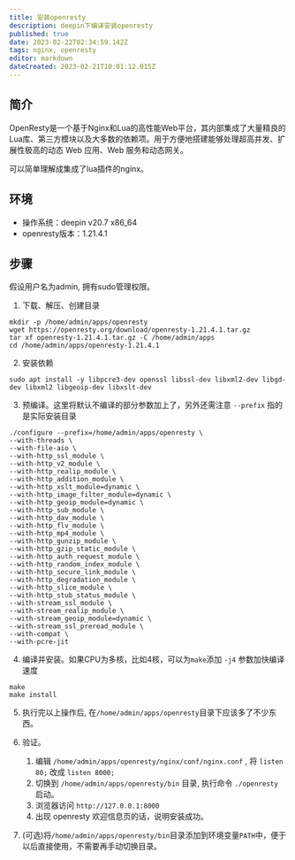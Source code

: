 ```yaml
---
title: 安装openresty
description: deepin下编译安装openresty
published: true
date: 2023-02-22T02:34:59.142Z
tags: nginx, openresty
editor: markdown
dateCreated: 2023-02-21T10:01:12.015Z
---
```


## 简介

OpenResty是一个基于Nginx和Lua的高性能Web平台，其内部集成了大量精良的Lua库、第三方模块以及大多数的依赖项。用于方便地搭建能够处理超高并发、扩展性极高的动态 Web 应用、Web 服务和动态网关。

可以简单理解成集成了lua插件的nginx。

## 环境

- 操作系统：deepin v20.7 x86_64
- openresty版本：1.21.4.1

## 步骤

假设用户名为admin, 拥有sudo管理权限。

1. 下载、解压、创建目录

```shell
mkdir -p /home/admin/apps/openresty
wget https://openresty.org/download/openresty-1.21.4.1.tar.gz
tar xf openresty-1.21.4.1.tar.gz -C /home/admin/apps
cd /home/admin/apps/openresty-1.21.4.1
```

2. 安装依赖

```shell
sudo apt install -y libpcre3-dev openssl libssl-dev libxml2-dev libgd-dev libxml2 libgeoip-dev libxslt-dev
```

3. 预编译。这里将默认不编译的部分参数加上了，另外还需注意 `--prefix` 指的是实际安装目录

```shell
./configure --prefix=/home/admin/apps/openresty \
--with-threads \
--with-file-aio \
--with-http_ssl_module \
--with-http_v2_module \
--with-http_realip_module \
--with-http_addition_module \
--with-http_xslt_module=dynamic \
--with-http_image_filter_module=dynamic \
--with-http_geoip_module=dynamic \
--with-http_sub_module \
--with-http_dav_module \
--with-http_flv_module \
--with-http_mp4_module \
--with-http_gunzip_module \
--with-http_gzip_static_module \
--with-http_auth_request_module \
--with-http_random_index_module \
--with-http_secure_link_module \
--with-http_degradation_module \
--with-http_slice_module \
--with-http_stub_status_module \
--with-stream_ssl_module \
--with-stream_realip_module \
--with-stream_geoip_module=dynamic \
--with-stream_ssl_preread_module \
--with-compat \
--with-pcre-jit
```

4. 编译并安装。如果CPU为多核，比如4核，可以为`make`添加 `-j4` 参数加快编译速度

```shell
make
make install
```

5. 执行完以上操作后, 在`/home/admin/apps/openresty`目录下应该多了不少东西。
6. 验证。

   1. 编辑 `/home/admin/apps/openresty/nginx/conf/nginx.conf` , 将 `listen 80;` 改成 `listen 8000;` 
   2. 切换到 `/home/admin/apps/openresty/bin` 目录, 执行命令 `./openresty` 启动。
   3. 浏览器访问 `http://127.0.0.1:8000`
   4. 出现 openresty 欢迎信息页的话，说明安装成功。
7. (可选)将`/home/admin/apps/openresty/bin`目录添加到环境变量`PATH`中，便于以后直接使用，不需要再手动切换目录。